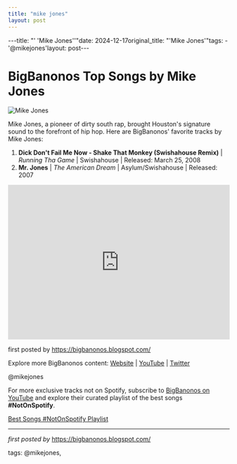 ```yaml
---
title: "mike jones"
layout: post
---
```

---title: "' 'Mike Jones''"date: 2024-12-17original_title: "'Mike Jones'"tags:  - '@mikejones'layout: post---<h1>BigBanonos Top Songs by Mike Jones</h1><img alt="Mike Jones" src="https://i1.sndcdn.com/artworks-qY9xYvz3Iaoy-0-t240x240.jpg" /> <p>Mike Jones, a pioneer of dirty south rap, brought Houston's signature sound to the forefront of hip hop. Here are BigBanonos' favorite tracks by Mike Jones:</p> <ol> <li><strong>Dick Don't Fail Me Now - Shake That Monkey (Swishahouse Remix)</strong> | <em>Running Tha Game</em> | Swishahouse | Released: March 25, 2008</li> <li><strong>Mr. Jones</strong> | <em>The American Dream</em> | Asylum/Swishahouse | Released: 2007</li></ol> <div> <iframe src="https://open.spotify.com/embed/playlist/5dMEUngnWw5hNCUAuoYnOu?utm_source=generator" width="100%" height="352" frameBorder="0" allowfullscreen="" allow="autoplay; clipboard-write; encrypted-media; fullscreen; picture-in-picture" loading="lazy"></iframe></div> <p>first posted by <a href="https://bigbanonos.blogspot.com/">https://bigbanonos.blogspot.com/</a></p> <div> <p>Explore more BigBanonos content: <a href="https://bigbanonos.blogspot.com/">Website</a> | <a href="https://www.youtube.com/@BigBanonos">YouTube</a> | <a href="https://x.com/bigbanonos">Twitter</a></p></div> <!--Tags--><p>@mikejones</p><!--Subscribe and Playlist Links--><div>    <p>For more exclusive tracks not on Spotify, subscribe to <a href="https://www.youtube.com/@BigBanonos" target="_blank">BigBanonos on YouTube</a> and explore their curated playlist of the best songs <strong>#NotOnSpotify</strong>.</p>    <p><a href="https://www.youtube.com/playlist?list=PLtuNtuTatqI0kFahUCbtbfenC_ET5O_tr" target="_blank">Best Songs #NotOnSpotify Playlist<br /></a></p></div><hr /><p><em>first posted by</em> <a href="https://bigbanonos.blogspot.com/" rel="noopener" target="_new">https://bigbanonos.blogspot.com/</a></p><p>tags: @mikejones,</p>